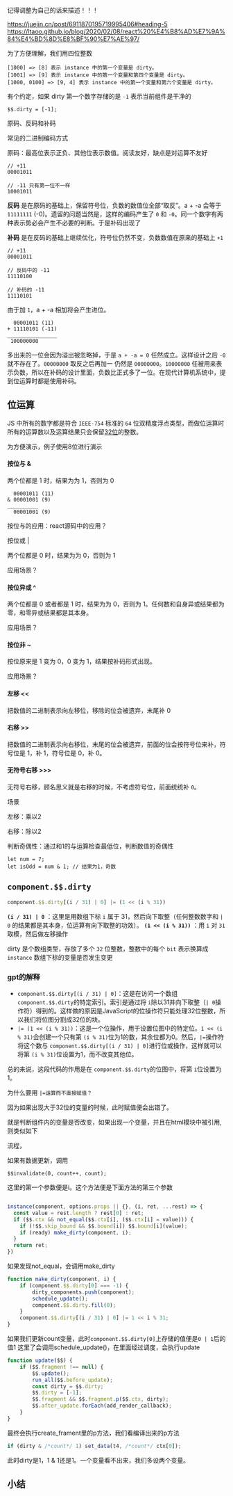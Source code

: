 记得调整为自己的话来描述！！！

https://juejin.cn/post/6911870195719995406#heading-5
https://ltaoo.github.io/blog/2020/02/08/react%20%E4%B8%AD%E7%9A%84%E4%BD%8D%E8%BF%90%E7%AE%97/

为了方便理解，我们用四位整数

```
[1000] => [8] 表示 instance 中的第一个变量是 dirty。
[1001] => [9] 表示 instance 中的第一个变量和第四个变量是 dirty。
[1000, 0100] => [9, 4] 表示 instance 中的第一个变量和第六个变量是 dirty。
```

有个约定，如果 dirty 第一个数字存储的是 `-1` 表示当前组件是干净的

```
$$.dirty = [-1];
```

原码、反码和补码

常见的二进制编码方式

原码：最高位表示正负、其他位表示数值。阅读友好，缺点是对运算不友好

```
// +11
00001011

// -11 只有第一位不一样
10001011
```

**反码** 是在原码的基础上，保留符号位，负数的数值位全部“取反”。a + -a 会等于 `11111111` (-0)。遗留的问题当然是，这样的编码产生了 `0` 和 `-0`。同一个数字有两种表示势必会产生不必要的判断。于是补码出现了

**补码** 是在反码的基础上继续优化，符号位仍然不变，负数数值在原来的基础上 `+1`

```
// +11
00001011

// 反码中的 -11
11110100

// 补码的 -11
11110101
```

由于加 `1`，a + -a 相加将会产生进位。

```
  00001011 (11)
+ 11110101 (-11)
________________
 100000000

```

多出来的一位会因为溢出被忽略掉，于是 `a + -a = 0` 任然成立。这样设计之后 `-0` 就不存在了。`00000000` 取反之后再加一 仍然是 `00000000`。`10000000` 任被用来表示负数，所以在补码的设计里面，负数比正式多了一位。在现代计算机系统中，提到位运算时都是使用补码。

## 位运算

JS 中所有的数字都是符合 `IEEE-754` 标准的 `64` 位双精度浮点类型，而做位运算时所有的运算数以及运算结果只会保留[32位](https://262.ecma-international.org/5.1/#sec-11.10)的整数。

为方便演示，例子使用8位进行演示

#### 按位与 &

两个位都是 1 时，结果为为 1，否则为 0

```
  00001011 (11)
& 00001001 (9)
__________
  00001001 (9)

```

按位与的应用：react源码中的应用？

按位或 |

两个位都是 0 时，结果为为 0，否则为 1

应用场景？

#### 按位异或 ^

两个位都是 0 或者都是 1 时，结果为为 0，否则为 1。任何数和自身异或结果都为零，和零异或结果都是其本身。

应用场景？

#### 按位非 ~

按位原来是 1 变为 0，0 变为 1，结果按补码形式出现。

应用场景？

#### 左移 <<

把数值的二进制表示向左移位，移除的位会被遗弃，末尾补 0

#### 右移 >>

把数值的二进制表示向右移位，末尾的位会被遗弃，前面的位会按符号位来补，符号位是 1，补 1，符号位是 0，补 0。

#### 无符号右移 >>>

无符号右移，顾名思义就是右移的时候，不考虑符号位，前面统统补 `0`。

场景

左移：乘以2

右移：除以2

判断奇偶性：通过和1的与运算检查最低位，判断数值的奇偶性

```
let num = 7;
let isOdd = num & 1; // 结果为1，奇数
```


## `component.$$.dirty`


```javascript
component.$$.dirty[(i / 31) | 0] |= (1 << (i % 31))
```

**`(i / 31) | 0`** ：这里是用数组下标 `i` 属于 31，然后向下取整（任何整数数字和 `| 0` 的结果都是其本身，位运算有向下取整的功效）。
 **`(1 << (i % 31))`** ：用 `i` 对 `31` 取模，然后做左移操作

dirty 是个数组类型，存放了多个 `32` 位整数，整数中的每个 `bit` 表示换算成 `instance` 数组下标的变量是否发生变更
### gpt的解释

* `component.$$.dirty[(i / 31) | 0]`：这是在访问一个数组 `component.$$.dirty`的特定索引。索引是通过将 `i`除以31并向下取整（`| 0`操作符）得到的。这样做的原因是JavaScript的位操作符只能处理32位整数，所以我们将位图分割成32位的块。
* `|= (1 << (i % 31))`：这是一个位操作，用于设置位图中的特定位。`1 << (i % 31)`会创建一个只有第 `(i % 31)`位为1的数，其余位都为0。然后，`|=`操作符将这个数与 `component.$$.dirty[(i / 31) | 0]`进行位或操作，这样就可以将第 `(i % 31)`位设置为1，而不改变其他位。

总的来说，这段代码的作用是在 `component.$$.dirty`的位图中，将第 `i`位设置为1。

为什么要用 `|=运算而不直接赋值？`

因为如果出现大于32位的变量的时候，此时赋值便会出错了。

就是判断组件内的变量是否改变，如果出现一个变量，并且在html模块中被引用,则类似如下

流程，

如果有数据更新，调用

```
$$invalidate(0, count++, count);
```

这里的第一个参数便是i。这个方法便是下面方法的第三个参数

```javascript

instance(component, options.props || {}, (i, ret, ...rest) => {
  const value = rest.length ? rest[0] : ret;
  if ($$.ctx && not_equal($$.ctx[i], ($$.ctx[i] = value))) {
    if (!$$.skip_bound && $$.bound[i]) $$.bound[i](value);
    if (ready) make_dirty(component, i);
  }
  return ret;
})
```
如果发现not_equal，会调用make_dirty
```javascript
function make_dirty(component, i) {
	if (component.$$.dirty[0] === -1) {
		dirty_components.push(component);
		schedule_update();
		component.$$.dirty.fill(0);
	}
	component.$$.dirty[(i / 31) | 0] |= 1 << i % 31;
}
```
如果我们更新count变量，此时`component.$$.dirty[0]`上存储的值便是`0 | 1`后的值1
这里了会调用schedule_update()，在里面经过调度，会执行update
```javascript
function update($$) {
	if ($$.fragment !== null) {
		$$.update();
		run_all($$.before_update);
		const dirty = $$.dirty;
		$$.dirty = [-1];
		$$.fragment && $$.fragment.p($$.ctx, dirty);
		$$.after_update.forEach(add_render_callback);
	}
}
```
最终会执行create_frament里的p方法，我们看编译出来的p方法
```javascript
if (dirty & /*count*/ 1) set_data(t4, /*count*/ ctx[0]);
```
此时dirty是1，1 & 1还是1。一个变量看不出来，我们多设两个变量。

## 小结